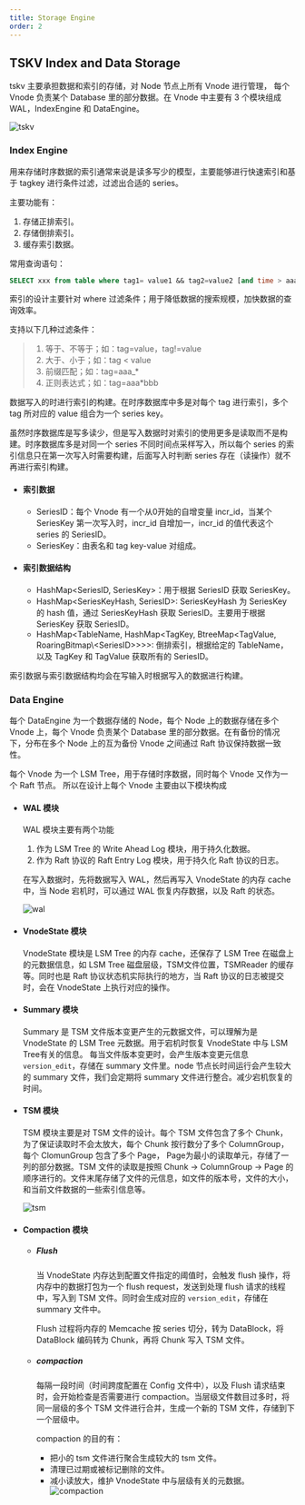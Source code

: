 ```yaml
---
title: Storage Engine
order: 2
---
```


## TSKV Index and Data Storage

tskv 主要承担数据和索引的存储，对 Node 节点上所有 Vnode 进行管理， 每个 Vnode 负责某个 Database 里的部分数据。在 Vnode 中主要有 3 个模块组成 WAL，IndexEngine 和 DataEngine。

![tskv](/img/tskv.png)

### Index Engine

用来存储时序数据的索引通常来说是读多写少的模型，主要能够进行快速索引和基于 tagkey 进行条件过滤，过滤出合适的 series。

主要功能有：

1. 存储正排索引。
2. 存储倒排索引。
3. 缓存索引数据。

常用查询语句：

```sql
SELECT xxx from table where tag1= value1 && tag2=value2 [and time > aaa and time < bbb] [group by\order by\limit ....]
```

索引的设计主要针对 where 过滤条件；用于降低数据的搜索规模，加快数据的查询效率。

支持以下几种过滤条件：

> 1. 等于、不等于；如：tag=value，tag!=value
> 2. 大于、小于；如：tag < value
> 3. 前缀匹配；如：tag=aaa\_\*
> 4. 正则表达式；如：tag=aaa\*bbb

数据写入的时进行索引的构建。在时序数据库中多是对每个 tag 进行索引，多个 tag 所对应的 value 组合为一个 series key。

虽然时序数据库是写多读少，但是写入数据时对索引的使用更多是读取而不是构建。时序数据库多是对同一个 series 不同时间点采样写入，所以每个 series 的索引信息只在第一次写入时需要构建，后面写入时判断 series 存在（读操作）就不再进行索引构建。

- #### 索引数据

  - SeriesID：每个 Vnode 有一个从0开始的自增变量 incr_id，当某个 SeriesKey 第一次写入时，incr_id 自增加一，incr_id 的值代表这个 series 的 SeriesID。
  - SeriesKey：由表名和 tag key-value 对组成。

- #### 索引数据结构

  - HashMap\<SeriesID, SeriesKey>：用于根据 SeriesID 获取 SeriesKey。
  - HashMap\<SeriesKeyHash, SeriesID>: SeriesKeyHash 为 SeriesKey 的 hash 值，通过 SeriesKeyHash 获取 SeriesID。主要用于根据 SeriesKey 获取 SeriesID。
  - HashMap\<TableName, HashMap\<TagKey, BtreeMap\<TagValue, RoaringBitmap\\<SeriesID\>>>>: 倒排索引，根据给定的 TableName，以及 TagKey 和 TagValue 获取所有的 SeriesID。

索引数据与索引数据结构均会在写输入时根据写入的数据进行构建。

### Data Engine

每个 DataEngine 为一个数据存储的 Node，每个 Node 上的数据存储在多个 Vnode 上，每个 Vnode 负责某个 Database 里的部分数据。在有备份的情况下，分布在多个 Node 上的互为备份 Vnode 之间通过 Raft 协议保持数据一致性。

每个 Vnode 为一个 LSM Tree，用于存储时序数据，同时每个 Vnode 又作为一个 Raft 节点。 所以在设计上每个 Vnode 主要由以下模块构成

- #### WAL 模块

  WAL 模块主要有两个功能

  1. 作为 LSM Tree 的 Write Ahead Log 模块，用于持久化数据。
  2. 作为 Raft 协议的 Raft Entry Log 模块，用于持久化 Raft 协议的日志。

  在写入数据时，先将数据写入 WAL，然后再写入 VnodeState 的内存 cache 中，当 Node 宕机时，可以通过 WAL 恢复内存数据，以及 Raft 的状态。

  ![wal](/img/wal.png)

- #### VnodeState 模块
  VnodeState 模块是 LSM Tree 的内存 cache，还保存了 LSM Tree 在磁盘上的元数据信息，如 LSM Tree 磁盘层级，TSM文件位置，TSMReader 的缓存等。同时也是 Raft 协议状态机实际执行的地方，当 Raft 协议的日志被提交时，会在 VnodeState 上执行对应的操作。

- #### Summary 模块

  Summary 是 TSM 文件版本变更产生的元数据文件，可以理解为是 VnodeState 的 LSM Tree 元数据。用于宕机时恢复 VnodeState 中与 LSM Tree有关的信息。 每当文件版本变更时，会产生版本变更元信息 `version_edit`，存储在 summary 文件里。node 节点长时间运行会产生较大的 summary 文件，我们会定期将 summary 文件进行整合。减少宕机恢复的时间。

- #### TSM 模块

  TSM 模块主要是对 TSM 文件的设计。每个 TSM 文件包含了多个 Chunk， 为了保证读取时不会太放大，每个 Chunk 按行数分了多个 ColumnGroup， 每个 ClomunGroup 包含了多个 Page， Page为最小的读取单元，存储了一列的部分数据。TSM 文件的读取是按照 Chunk -> ColumnGroup -> Page 的顺序进行的。文件末尾存储了文件的元信息，如文件的版本号，文件的大小，和当前文件数据的一些索引信息等。

  ![tsm](/img/tsm.png)

- #### Compaction 模块
  - ##### Flush

    当 VnodeState 内存达到配置文件指定的阈值时，会触发 flush 操作，将内存中的数据打包为一个 flush request，发送到处理 flush 请求的线程中，写入到 TSM 文件。同时会生成对应的 `version_edit`，存储在 summary 文件中。

    Flush 过程将内存的 Memcache 按 series 切分，转为 DataBlock，将 DataBlock 编码转为 Chunk，再将 Chunk 写入 TSM 文件。
  - ##### compaction

    每隔一段时间（时间跨度配置在 Config 文件中），以及 Flush 请求结束时，会开始检查是否需要进行 compaction。当层级文件数目过多时，将同一层级的多个 TSM 文件进行合并，生成一个新的 TSM 文件，存储到下一个层级中。

    compaction 的目的有：

    - 把小的 tsm 文件进行聚合生成较大的 tsm 文件。
    - 清理已过期或被标记删除的文件。
    - 减小读放大，维护 VnodeState 中与层级有关的元数据。
  ![compaction](/img/compaction.png)
